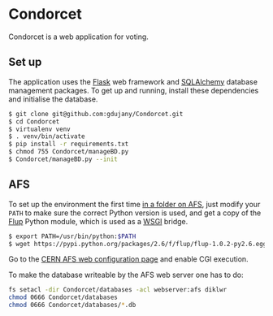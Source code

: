 Condorcet
=========

Condorcet is a web application for voting.

Set up
------

The application uses the [Flask](http://flask.pocoo.org/) web framework and [SQLAlchemy](http://www.sqlalchemy.org/) database management packages.
To get up and running, install these dependencies and initialise the database.

```bash
$ git clone git@github.com:gdujany/Condorcet.git
$ cd Condorcet
$ virtualenv venv
$ . venv/bin/activate
$ pip install -r requirements.txt
$ chmod 755 Condorcet/manageBD.py
$ Condorcet/manageBD.py --init
```

AFS
---

To set up the environment the first time [in a folder on AFS](https://espace2013.cern.ch/webservices-help/websitemanagement/ManagingWebsitesAtCERN/Pages/WebsitecreationandmanagementatCERN.aspx), just modify your `PATH` to make sure the correct Python version is used, and get a copy of the [Flup](http://www.saddi.com/software/flup/) Python module, which is used as a [WSGI](http://en.wikipedia.org/wiki/Web_Server_Gateway_Interface) bridge.

```bash
$ export PATH=/usr/bin/python:$PATH
$ wget https://pypi.python.org/packages/2.6/f/flup/flup-1.0.2-py2.6.egg
```

Go to the [CERN AFS web configuration page](https://webservices.web.cern.ch/webservices/Tools/SiteConfiguration/) and enable CGI execution.

To make the database writeable by the AFS web server one has to do:

```bash
fs setacl -dir Condorcet/databases -acl webserver:afs diklwr
chmod 0666 Condorcet/databases
chmod 0666 Condorcet/databases/*.db
```

